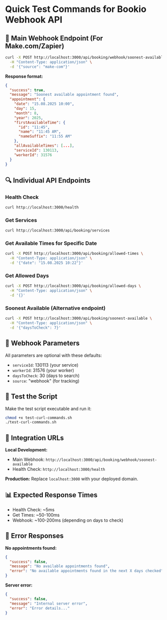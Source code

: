 # Quick Test Commands for Bookio Webhook API

## 🚀 Main Webhook Endpoint (For Make.com/Zapier)

```bash
curl -X POST http://localhost:3000/api/booking/webhook/soonest-available \
  -H "Content-Type: application/json" \
  -d '{"source": "make-com"}'
```

**Response format:**
```json
{
  "success": true,
  "message": "Soonest available appointment found",
  "appointment": {
    "date": "15.08.2025 10:00",
    "day": 15,
    "month": 8, 
    "year": 2025,
    "firstAvailableTime": {
      "id": "11:45",
      "name": "11:45 AM",
      "nameSuffix": "11:55 AM"
    },
    "allAvailableTimes": [...],
    "serviceId": 130113,
    "workerId": 31576
  }
}
```

## 🔍 Individual API Endpoints

### Health Check
```bash
curl http://localhost:3000/health
```

### Get Services
```bash
curl http://localhost:3000/api/booking/services
```

### Get Available Times for Specific Date
```bash
curl -X POST http://localhost:3000/api/booking/allowed-times \
  -H "Content-Type: application/json" \
  -d '{"date": "15.08.2025 10:22"}'
```

### Get Allowed Days
```bash
curl -X POST http://localhost:3000/api/booking/allowed-days \
  -H "Content-Type: application/json" \
  -d '{}'
```

### Soonest Available (Alternative endpoint)
```bash
curl -X POST http://localhost:3000/api/booking/soonest-available \
  -H "Content-Type: application/json" \
  -d '{"daysToCheck": 7}'
```

## 🎯 Webhook Parameters

All parameters are optional with these defaults:
- `serviceId`: 130113 (your service)
- `workerId`: 31576 (your worker)
- `daysToCheck`: 30 (days to search)
- `source`: "webhook" (for tracking)

## 🧪 Test the Script

Make the test script executable and run it:
```bash
chmod +x test-curl-commands.sh
./test-curl-commands.sh
```

## 🔗 Integration URLs

**Local Development:**
- Main Webhook: `http://localhost:3000/api/booking/webhook/soonest-available`
- Health Check: `http://localhost:3000/health`

**Production:** 
Replace `localhost:3000` with your deployed domain.

## 📊 Expected Response Times
- Health Check: ~5ms
- Get Times: ~50-100ms  
- Webhook: ~100-200ms (depending on days to check)

## 🚨 Error Responses

**No appointments found:**
```json
{
  "success": false,
  "message": "No available appointments found",
  "error": "No available appointments found in the next X days checked"
}
```

**Server error:**
```json
{
  "success": false,
  "message": "Internal server error",
  "error": "Error details..."
}
```
